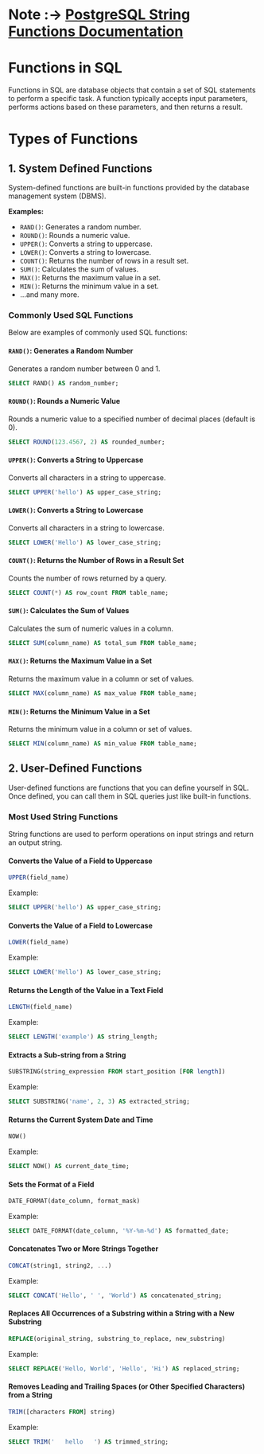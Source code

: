 
# Note :-> [PostgreSQL String Functions Documentation](https://www.postgresql.org/docs/9.1/functions-string.html)

# Functions in SQL

Functions in SQL are database objects that contain a set of SQL statements to perform a specific task. A function typically accepts input parameters, performs actions based on these parameters, and then returns a result.

# Types of Functions

## 1. System Defined Functions

System-defined functions are built-in functions provided by the database management system (DBMS).

**Examples:**
- `RAND()`: Generates a random number.
- `ROUND()`: Rounds a numeric value.
- `UPPER()`: Converts a string to uppercase.
- `LOWER()`: Converts a string to lowercase.
- `COUNT()`: Returns the number of rows in a result set.
- `SUM()`: Calculates the sum of values.
- `MAX()`: Returns the maximum value in a set.
- `MIN()`: Returns the minimum value in a set.
- ...and many more.
### Commonly Used SQL Functions

Below are examples of commonly used SQL functions:

#### `RAND()`: Generates a Random Number

Generates a random number between 0 and 1.

```sql
SELECT RAND() AS random_number;
```

#### `ROUND()`: Rounds a Numeric Value

Rounds a numeric value to a specified number of decimal places (default is 0).

```sql
SELECT ROUND(123.4567, 2) AS rounded_number;
```

#### `UPPER()`: Converts a String to Uppercase

Converts all characters in a string to uppercase.

```sql
SELECT UPPER('hello') AS upper_case_string;
```

#### `LOWER()`: Converts a String to Lowercase

Converts all characters in a string to lowercase.

```sql
SELECT LOWER('Hello') AS lower_case_string;
```

#### `COUNT()`: Returns the Number of Rows in a Result Set

Counts the number of rows returned by a query.

```sql
SELECT COUNT(*) AS row_count FROM table_name;
```

#### `SUM()`: Calculates the Sum of Values

Calculates the sum of numeric values in a column.

```sql
SELECT SUM(column_name) AS total_sum FROM table_name;
```

#### `MAX()`: Returns the Maximum Value in a Set

Returns the maximum value in a column or set of values.

```sql
SELECT MAX(column_name) AS max_value FROM table_name;
```

#### `MIN()`: Returns the Minimum Value in a Set

Returns the minimum value in a column or set of values.

```sql
SELECT MIN(column_name) AS min_value FROM table_name;
```


## 2. User-Defined Functions

User-defined functions are functions that you can define yourself in SQL. Once defined, you can call them in SQL queries just like built-in functions.


### Most Used String Functions

String functions are used to perform operations on input strings and return an output string.

#### Converts the Value of a Field to Uppercase

```sql
UPPER(field_name)
```

Example:
```sql
SELECT UPPER('hello') AS upper_case_string;
```

#### Converts the Value of a Field to Lowercase

```sql
LOWER(field_name)
```

Example:
```sql
SELECT LOWER('Hello') AS lower_case_string;
```

#### Returns the Length of the Value in a Text Field

```sql
LENGTH(field_name)
```

Example:
```sql
SELECT LENGTH('example') AS string_length;
```

#### Extracts a Sub-string from a String

```sql
SUBSTRING(string_expression FROM start_position [FOR length])
```

Example:
```sql
SELECT SUBSTRING('name', 2, 3) AS extracted_string;
```

#### Returns the Current System Date and Time

```sql
NOW()
```

Example:
```sql
SELECT NOW() AS current_date_time;
```

#### Sets the Format of a Field

```sql
DATE_FORMAT(date_column, format_mask)
```

Example:
```sql
SELECT DATE_FORMAT(date_column, '%Y-%m-%d') AS formatted_date;
```

#### Concatenates Two or More Strings Together

```sql
CONCAT(string1, string2, ...)
```

Example:
```sql
SELECT CONCAT('Hello', ' ', 'World') AS concatenated_string;
```

#### Replaces All Occurrences of a Substring within a String with a New Substring

```sql
REPLACE(original_string, substring_to_replace, new_substring)
```

Example:
```sql
SELECT REPLACE('Hello, World', 'Hello', 'Hi') AS replaced_string;
```

#### Removes Leading and Trailing Spaces (or Other Specified Characters) from a String

```sql
TRIM([characters FROM] string)
```

Example:
```sql
SELECT TRIM('   hello   ') AS trimmed_string;
```



